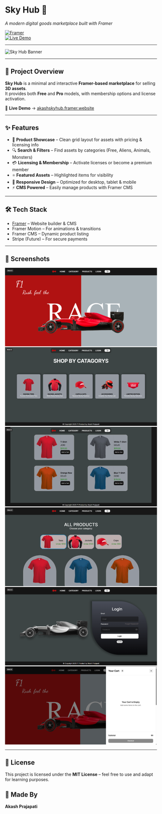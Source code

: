 # Sky Hub 🚀  
_A modern digital goods marketplace built with Framer_  

[![Framer](https://img.shields.io/badge/Built%20with-Framer-000000?logo=framer)](https://framer.com/)  
[![Live Demo](https://img.shields.io/badge/Live%20Demo-Click%20Here-brightgreen)](https://akashskyhub.framer.website/)  

---

![Sky Hub Banner](https://framerusercontent.com/images/placeholder.png)  
<!-- Replace with your own banner image / screenshot -->

---

## 📌 Project Overview  
**Sky Hub** is a minimal and interactive **Framer-based marketplace** for selling **3D assets**.  
It provides both **Free** and **Pro** models, with membership options and license activation.  

🔗 **Live Demo** → [akashskyhub.framer.website](https://akashskyhub.framer.website/)  

---

## ✨ Features  

- 🎨 **Product Showcase** – Clean grid layout for assets with pricing & licensing info  
- 🔍 **Search & Filters** – Find assets by categories (Free, Aliens, Animals, Monsters)  
- 💳 **Licensing & Membership** – Activate licenses or become a premium member  
- ⭐ **Featured Assets** – Highlighted items for visibility  
- 📱 **Responsive Design** – Optimized for desktop, tablet & mobile  
- ⚡ **CMS Powered** – Easily manage products with Framer CMS  

---

## 🛠️ Tech Stack  

- [Framer](https://framer.com/) – Website builder & CMS  
- Framer Motion – For animations & transitions  
- Framer CMS – Dynamic product listing  
- Stripe (Future) – For secure payments  

---

## 📸 Screenshots 
![image alt](https://github.com/Akashprajapati010/F1_Products_By_Framer/blob/b293903ca62efb4938695e66a0715feb7377c669/Image/Screenshot%202025-08-13%20193838.png)
![image alt](https://github.com/Akashprajapati010/F1_Products_By_Framer/blob/ef83cdab8ff92b17f9511e47c65ab9301b584823/Image/Screenshot%202025-08-13%20193904.png)
![image alt](https://github.com/Akashprajapati010/F1_Products_By_Framer/blob/ef83cdab8ff92b17f9511e47c65ab9301b584823/Image/Screenshot%202025-08-13%20193935.png)
![image alt](https://github.com/Akashprajapati010/F1_Products_By_Framer/blob/ef83cdab8ff92b17f9511e47c65ab9301b584823/Image/Screenshot%202025-08-13%20194008.png)
![image alt](https://github.com/Akashprajapati010/F1_Products_By_Framer/blob/ef83cdab8ff92b17f9511e47c65ab9301b584823/Image/Screenshot%202025-08-13%20194023.png)
![image alt](https://github.com/Akashprajapati010/F1_Products_By_Framer/blob/ef83cdab8ff92b17f9511e47c65ab9301b584823/Image/Screenshot%202025-08-13%20194047.png)

---

## 📄 License
This project is licensed under the **MIT License** – feel free to use and adapt for learning purposes.
## 📝 Made By
**Akash Prajapati**

